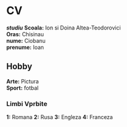# CV 

***studiu***
**Scoala:** Ion si Doina Altea-Teodorovici  
**Oras:** Chisinau  
**nume:** Ciobanu  
**prenume:** Ioan  

## Hobby

**Arte:** Pictura  
**Sport:** fotbal  

### Limbi Vprbite  

**1:** Romana
**2:** Rusa
**3:** Engleza
**4:** Franceza
